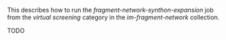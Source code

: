 This describes how to run the *fragment-network-synthon-expansion* job from the *virtual screening* category in the *im-fragment-network* collection.

TODO